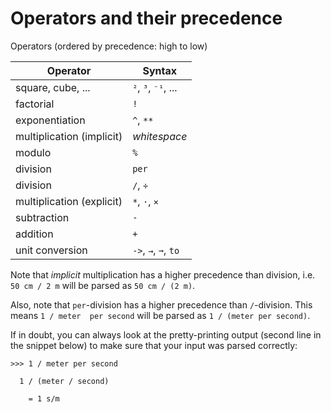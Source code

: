 # Operators and their precedence

  Operators (ordered by precedence: high to low)

| Operator                  | Syntax               |
| ------------------------- | -------------------- |
| square, cube, ...         | `²`, `³`, `⁻¹`, ...  |
| factorial                 | `!`                  |
| exponentiation            | `^`, `**`            |
| multiplication (implicit) | *whitespace*         |
| modulo                    | `%`                  |
| division                  | `per`                |
| division                  | `/`, `÷`             |
| multiplication (explicit) | `*`, `·`, `×`        |
| subtraction               | `-`                  |
| addition                  | `+`                  |
| unit conversion           | `->`, `→`, `➞`, `to` |

Note that *implicit* multiplication has a higher precedence than division, i.e. `50 cm / 2 m` will be parsed as `50 cm / (2 m)`.

Also, note that `per`-division has a higher precedence than `/`-division. This means `1 / meter  per second` will be parsed as `1 / (meter per second)`.

If in doubt, you can always look at the pretty-printing output (second line in the snippet below)
to make sure that your input was parsed correctly:
``` numbat
>>> 1 / meter per second

  1 / (meter / second)

    = 1 s/m
```
